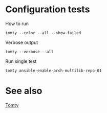 # Configuration tests

How to run

```
tomty --color --all --show-failed
```

Verbose output

```
tomty --verbose --all
```

Run single test

```
tomty ansible-enable-arch-multilib-repo-01
```

# See also

[Tomty](https://github.com/melezhik/Tomty)
